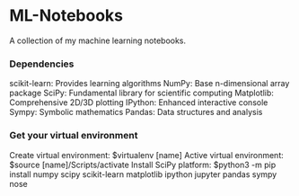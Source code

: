 # ML-Notebooks

A collection of my machine learning notebooks.

### Dependencies

scikit-learn: Provides learning algorithms
NumPy: Base n-dimensional array package
SciPy: Fundamental library for scientific computing
Matplotlib: Comprehensive 2D/3D plotting
IPython: Enhanced interactive console
Sympy: Symbolic mathematics
Pandas: Data structures and analysis

### Get your virtual environment

Create virtual environment: $virtualenv [name]
Active virtual environment: $source [name]/Scripts/activate
Install SciPy platform: $python3 -m pip install numpy scipy scikit-learn matplotlib ipython jupyter pandas sympy nose
